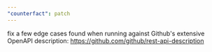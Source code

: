 ```yaml
---
"counterfact": patch
---
```


fix a few edge cases found when running against Github's extensive OpenAPI description: https://github.com/github/rest-api-description
